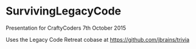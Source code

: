 # SurvivingLegacyCode

Presentation for CraftyCoders 7th October 2015

Uses the Legacy Code Retreat cobase at https://github.com/jbrains/trivia
